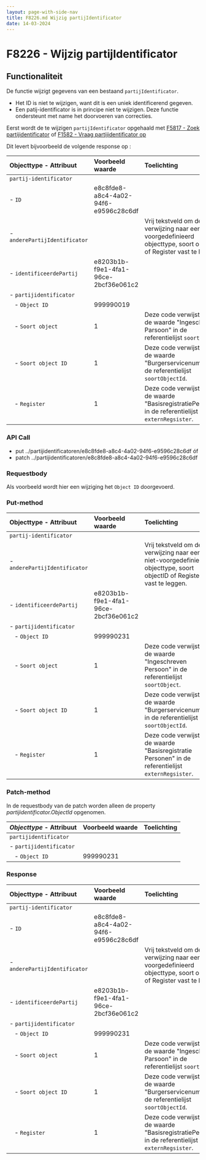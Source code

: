 ```yaml
---
layout: page-with-side-nav
title: F8226.md Wijzig partijIdentificator
date: 14-03-2024
---
```


# F8226 - Wijzig partijIdentificator

## Functionaliteit

De functie wijzigt gegevens van een bestaand `partijIdentificator`. 

- Het ID is niet te wijzigen, want dit is een uniek identificerend gegeven. 
- Een patij-identificator is in principe niet te wijzigen. Deze functie ondersteunt met name het doorvoeren van correcties. 

Eerst wordt de te wijzigen `partijIdentificator` opgehaald met [F5817 - Zoek partijidentificator](./5817) of [F1582 - Vraag partijidentificator op](./1582)

Dit levert bijvoorbeeld de volgende response op :

| Objecttype - Attribuut | Voorbeeld waarde | Toelichting |
| :----------- | :----------- | :----------- |
| `partij-identificator` | | |
| - `ID` | e8c8fde8-a8c4-4a02-94f6-e9596c28c6df | | 
| - `anderePartijIdentificator` | | Vrij tekstveld om de verwijzing naar een niet-voorgedefinieerd objecttype, soort objectID of Register vast te leggen. | 
| - `identificeerdePartij` | e8203b1b-f9e1-4fa1-96ce-2bcf36e061c2 | | 
| - `partijidentificator` | | |  
|&nbsp;&nbsp; - `Object ID` | 999990019 | |
|&nbsp;&nbsp; - `Soort object` | 1 | Deze code verwijst naar de waarde "Ingeschreven Parsoon" in de referentielijst `soortObject`. | 
|&nbsp;&nbsp; - `Soort object ID` | 1 | Deze code verwijst naar de waarde "Burgerservicenummer" in de referentielijst `soortObjectId`. |
|&nbsp;&nbsp; - `Register` | 1 | Deze code verwijst naar de waarde "BasisregistratiePersonen" in de referentielijst `externRegsister`. |


### API Call

- put ../partijidentificatoren/e8c8fde8-a8c4-4a02-94f6-e9596c28c6df óf
- patch ../partijidentificatoren/e8c8fde8-a8c4-4a02-94f6-e9596c28c6df

### Requestbody

Als voorbeeld wordt hier een wijziging het `Object ID` doorgevoerd. 

### Put-method

| Objecttype - Attribuut | Voorbeeld waarde | Toelichting |
| :----------- | :----------- | :----------- |
| `partij-identificator` | | |
| - `anderePartijIdentificator` | | Vrij tekstveld om de verwijzing naar een niet-voorgedefinieerd objecttype, soort objectID of Register vast te leggen. | 
| - `identificeerdePartij` | e8203b1b-f9e1-4fa1-96ce-2bcf36e061c2 | | 
| - `partijidentificator` | | |  
|&nbsp;&nbsp; - `Object ID` | 999990231 | |
|&nbsp;&nbsp; - `Soort object` | 1 | Deze code verwijst naar de waarde "Ingeschreven Persoon" in de referentielijst `soortObject`. | 
|&nbsp;&nbsp; - `Soort object ID` | 1 | Deze code verwijst naar de waarde "Burgerservicenummer" in de referentielijst `soortObjectId`. |
|&nbsp;&nbsp; - `Register` | 1 | Deze code verwijst naar de waarde "Basisregistratie Personen" in de referentielijst `externRegsister`. |

### Patch-method

In de requestbody van de patch worden alleen de property *partijidentificator.ObjectId* opgenomen.  

| ***Objecttype*** - Attribuut | Voorbeeld waarde | Toelichting |
| :----------- | :----------- | :----------- |
| `partijidentificator` | | |
| - `partijidentificator` | | |  
|&nbsp;&nbsp; - `Object ID` | 999990231 | |

### Response

| Objecttype - Attribuut | Voorbeeld waarde | Toelichting |
| :----------- | :----------- | :----------- |
| `partij-identificator` | | |
| - `ID` | e8c8fde8-a8c4-4a02-94f6-e9596c28c6df | | 
| - `anderePartijIdentificator` | | Vrij tekstveld om de verwijzing naar een niet-voorgedefinieerd objecttype, soort objectID of Register vast te leggen. | 
| - `identificeerdePartij` | e8203b1b-f9e1-4fa1-96ce-2bcf36e061c2 | | 
| - `partijidentificator` | | |  
|&nbsp;&nbsp; - `Object ID` | 999990231 | |
|&nbsp;&nbsp; - `Soort object` | 1 | Deze code verwijst naar de waarde "Ingeschreven Parsoon" in de referentielijst `soortObject`. | 
|&nbsp;&nbsp; - `Soort object ID` | 1 | Deze code verwijst naar de waarde "Burgerservicenummer" in de referentielijst `soortObjectId`. |
|&nbsp;&nbsp; - `Register` | 1 | Deze code verwijst naar de waarde "BasisregistratiePersonen" in de referentielijst `externRegsister`. |